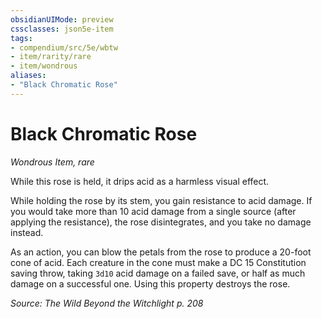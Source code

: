 ```yaml
---
obsidianUIMode: preview
cssclasses: json5e-item
tags:
- compendium/src/5e/wbtw
- item/rarity/rare
- item/wondrous
aliases: 
- "Black Chromatic Rose"
---
```

# Black Chromatic Rose
*Wondrous Item, rare*  


While this rose is held, it drips acid as a harmless visual effect.

While holding the rose by its stem, you gain resistance to acid damage. If you would take more than 10 acid damage from a single source (after applying the resistance), the rose disintegrates, and you take no damage instead.

As an action, you can blow the petals from the rose to produce a 20-foot cone of acid. Each creature in the cone must make a DC 15 Constitution saving throw, taking `3d10` acid damage on a failed save, or half as much damage on a successful one. Using this property destroys the rose.

*Source: The Wild Beyond the Witchlight p. 208*